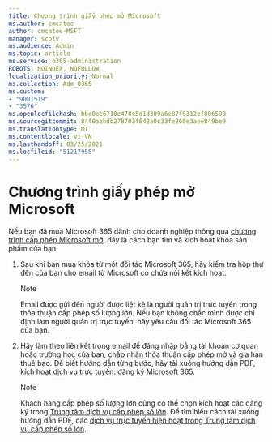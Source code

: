 ```yaml
---
title: Chương trình giấy phép mở Microsoft
ms.author: cmcatee
author: cmcatee-MSFT
manager: scotv
ms.audience: Admin
ms.topic: article
ms.service: o365-administration
ROBOTS: NOINDEX, NOFOLLOW
localization_priority: Normal
ms.collection: Adm_O365
ms.custom:
- "9001519"
- "3576"
ms.openlocfilehash: bbe0ee6718e470e5d1d309a6e87f5312ef806599
ms.sourcegitcommit: 84f0aebdb278703f642a0c33fe260e3aee849be9
ms.translationtype: MT
ms.contentlocale: vi-VN
ms.lasthandoff: 03/25/2021
ms.locfileid: "51217955"
---
```

# <a name="microsoft-open-license-program"></a>Chương trình giấy phép mở Microsoft

Nếu bạn đã mua Microsoft 365 dành cho doanh nghiệp thông qua [chương trình cấp phép Microsoft mở](https://go.microsoft.com/fwlink/p/?LinkID=613298), đây là cách bạn tìm và kích hoạt khóa sản phẩm của bạn.

1. Sau khi bạn mua khóa từ một đối tác Microsoft 365, hãy kiểm tra hộp thư đến của bạn cho email từ Microsoft có chứa nối kết kích hoạt.

    > [!NOTE]
    > Email được gửi đến người được liệt kê là người quản trị trực tuyến trong thỏa thuận cấp phép số lượng lớn. Nếu bạn không chắc mình được chỉ định làm người quản trị trực tuyến, hãy yêu cầu đối tác Microsoft 365 của bạn.
1. Hãy làm theo liên kết trong email để đăng nhập bằng tài khoản cơ quan hoặc trường học của bạn, chấp nhận thỏa thuận cấp phép mở và gia hạn thuê bao. Để biết hướng dẫn từng bước, hãy tải xuống hướng dẫn PDF, [kích hoạt dịch vụ trực tuyến: đăng ký Microsoft 365](https://go.microsoft.com/fwlink/p/?LinkId=618100).

    > [!NOTE]
    > Khách hàng cấp phép số lượng lớn cũng có thể chọn kích hoạt các đăng ký trong [Trung tâm dịch vụ cấp phép số lớn](https://go.microsoft.com/fwlink/p/?LinkID=282016). Để tìm hiểu cách tải xuống hướng dẫn PDF, các [dịch vụ trực tuyến hiện hoạt trong Trung tâm dịch vụ cấp phép số lớn](https://go.microsoft.com/fwlink/p/?LinkId=618096).